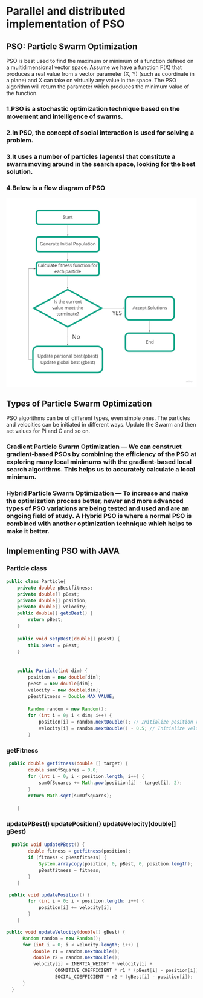 # Parallel and distributed implementation of PSO
## PSO: Particle Swarm Optimization
PSO is best used to find the maximum or minimum of a function defined on a multidimensional vector space. Assume we have a function F(X) that produces a real value from a vector parameter (X, Y) (such as coordinate in a plane) and X can take on virtually any value in the space. The PSO algorithm will return the parameter which produces the minimum value of the function.
### 1.PSO is a stochastic optimization technique based on the movement and intelligence of swarms.
### 2.In PSO, the concept of social interaction is used for solving a problem.
### 3.It uses a number of particles (agents) that constitute a swarm moving around in the search space, looking for the best solution.
### 4.Below is a flow diagram of PSO 

![diag.png](diag.png)
## Types of Particle Swarm Optimization
PSO algorithms can be of different types, even simple ones. The particles and velocities can be initiated in different ways. Update the Swarm and then set values for Pi and G and so on.

### Gradient Particle Swarm Optimization — We can construct gradient-based PSOs by combining the efficiency of the PSO at exploring many local minimums with the gradient-based local search algorithms. This helps us to accurately calculate a local minimum.
### Hybrid Particle Swarm Optimization — To increase and make the optimization process better, newer and more advanced types of PSO variations are being tested and used and are an ongoing field of study. A Hybrid PSO is where a normal PSO is combined with another optimization technique which helps to make it better.

## Implementing PSO with JAVA  

### Particle class
```java
public class Particle{
    private double pBestfitness;
    private double[] pBest;
    private double[] position;
    private double[] velocity;
    public double[] getpBest() {
        return pBest;
    }

    public void setpBest(double[] pBest) {
        this.pBest = pBest;
    }


    public Particle(int dim) {
        position = new double[dim];
        pBest = new double[dim];
        velocity = new double[dim];
        pBestfitness = Double.MAX_VALUE;

        Random random = new Random();
        for (int i = 0; i < dim; i++) {
            position[i] = random.nextDouble(); // Initialize position randomly in the range [0, 1]
            velocity[i] = random.nextDouble() - 0.5; // Initialize velocity randomly in the range [-0.5, 0.5]
        }
```

### getFitness
```java
 public double getfitness(double [] target) {
        double sumOfSquares = 0.0;
        for (int i = 0; i < position.length; i++) {
            sumOfSquares += Math.pow(position[i] - target[i], 2);
        }
        return Math.sqrt(sumOfSquares);

    }
```
### updatePBest() updatePosition() updateVelocity(double[] gBest)

```java
  public void updatePBest() {
        double fitness = getfitness(position);
        if (fitness < pBestfitness) {
            System.arraycopy(position, 0, pBest, 0, position.length);
            pBestfitness = fitness;
        }
    }
```
```java
 public void updatePosition() {
        for (int i = 0; i < position.length; i++) {
            position[i] += velocity[i];
        }
    }
```
  ```java 
  public void updateVelocity(double[] gBest) {
        Random random = new Random();
        for (int i = 0; i < velocity.length; i++) {
            double r1 = random.nextDouble();
            double r2 = random.nextDouble();
            velocity[i] = INERTIA_WEIGHT * velocity[i] +
                    COGNITIVE_COEFFICIENT * r1 * (pBest[i] - position[i]) +
                    SOCIAL_COEFFICIENT * r2 * (gBest[i] - position[i]);
        }
    }
    
  ```
